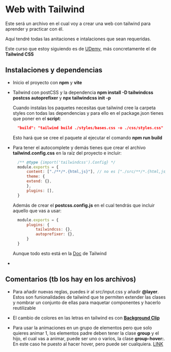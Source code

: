 # Web with Tailwind

Este será un archivo en el cual voy a crear una web con tailwind para aprender y practicar con él.

Aquí tendré todas las anitaciones e intalaciones que sean requeridas.

Este curso que estoy siguiendo es de [UDemy](https://www.udemy.com), más concretamente el de **Tailwind CSS**

## Instalaciones y dependencias

- Inicio el proyecto con **npm** y **vite**

- Tailwind con postCSS y la dependencia **npm install -D tailwindcss postcss autoprefixer** y **npx tailwindcss init -p**

  Cuando instalas los paquetes necesitas que tailwind cree la carpeta styles con todas las dependencias y para ello en el package.json tienes que poner en el **script**:

  ```json
    "build": "tailwind build ./styles/bases.css -o ./css/styles.css"
  ```

  Esto hará que se cree el paquete al ejecutar el comando **npm run build**

- Para tener el autocomplete y demás tienes que crear el archivo **tailwind.config.css** en la raíz del proyecto e incluir:

  ```js
    /** @type {import('tailwindcss').Config} */
    module.exports = {
        content: ["./**/*.{html,js}"], // no es ["./src/**/*.{html,js}"] con el src porque el html que estoy ejecutando está fuera 😑 por eos no iba
        theme: {
        extend: {},
        },
        plugins: [],
    }
  ```
  
  Además de crear el **postcss.config.js** en el cual tendrás que incluir aquello que vas a usar:

  ```js
    module.exports = {
        plugins: {
            tailwindcss: {},
            autoprefixer: {},
        }
    }
  ```

  Aunque todo esto está en la [Doc](https://tailwindcss.com/docs/installation/using-postcss) de Tailwind

-

## Comentarios (tb los hay en los archivos)

- Para añadir nuevas reglas, puedes ir al src/input.css y añadir **@layer**. Estos son funionalidades de tailwind que te permiten extender las clases y nombrar un conjunto de ellas para maquetar componentes y hacerlo reutilizable

- El cambio de colores en las letras en tailwind es con **[Background Clip](https://tailwindcss.com/docs/background-clip)**

- Para usar la animaciones en un grupo de elementos pero que solo quieres animar 1, los elementos padre deben tener la clase **group** y el hijo, el cual vas a animar, puede ser uno o varios, la clase **group-hover:<propiedad que quieras>**. En este caso he puesto al hacer hover, pero puede ser cualquiera. [LINK](https://tailwindcss.com/docs/hover-focus-and-other-states#styling-based-on-parent-state)
